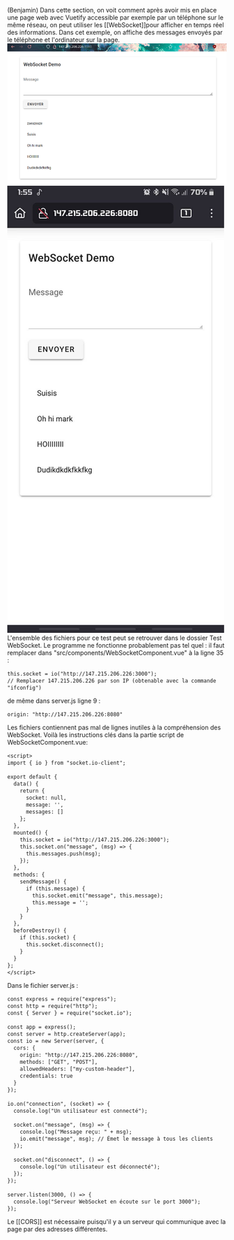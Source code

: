 (Benjamin)
Dans cette section, on voit comment après avoir mis en place une page web avec Vuetify accessible par exemple par un téléphone sur le même réseau, on peut utiliser les [[WebSocket]]pour afficher en temps réel des informations. Dans cet exemple, on affiche des messages envoyés par le téléphone et l'ordinateur sur la page.
![500](attachments/Pasted%20image%2020250526135537.png)![200](attachments/Pasted%20image%2020250526135812.png)
L'ensemble des fichiers pour ce test peut se retrouver dans le dossier Test WebSocket.
Le programme ne fonctionne probablement pas tel quel : il faut remplacer dans "src/components/WebSocketComponent.vue" à la ligne 35 :
```
this.socket = io("http://147.215.206.226:3000"); 
// Remplacer 147.215.206.226 par son IP (obtenable avec la commande "ifconfig")
```
de même dans server.js ligne 9 :
```
origin: "http://147.215.206.226:8080"
```
Les fichiers contiennent pas mal de lignes inutiles à la compréhension des WebSocket. 
Voilà les instructions clés dans la partie script de WebSocketComponent.vue:
```
<script>
import { io } from "socket.io-client";

export default {
  data() {
    return {
      socket: null,
      message: '',
      messages: []
    };
  },
  mounted() {
    this.socket = io("http://147.215.206.226:3000");
    this.socket.on("message", (msg) => {
      this.messages.push(msg);
    });
  },
  methods: {
    sendMessage() {
      if (this.message) {
        this.socket.emit("message", this.message);
        this.message = '';
      }
    }
  },
  beforeDestroy() {
    if (this.socket) {
      this.socket.disconnect();
    }
  }
};
</script>
```
Dans le fichier server.js : 
```
const express = require("express");
const http = require("http");
const { Server } = require("socket.io");

const app = express();
const server = http.createServer(app);
const io = new Server(server, {
  cors: {
    origin: "http://147.215.206.226:8080",
    methods: ["GET", "POST"],
    allowedHeaders: ["my-custom-header"],
    credentials: true
  }
});

io.on("connection", (socket) => {
  console.log("Un utilisateur est connecté");

  socket.on("message", (msg) => {
    console.log("Message reçu: " + msg);
    io.emit("message", msg); // Émet le message à tous les clients
  });

  socket.on("disconnect", () => {
    console.log("Un utilisateur est déconnecté");
  });
});

server.listen(3000, () => {
  console.log("Serveur WebSocket en écoute sur le port 3000");
});

```
Le [[CORS]] est nécessaire puisqu'il y a un serveur qui communique avec la page par des adresses différentes.